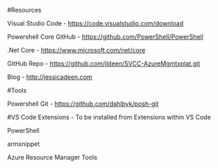 #Resources

Visual Studio Code - https://code.visualstudio.com/download

Powershell Core GitHub - https://github.com/PowerShell/PowerShell

.Net Core - https://www.microsoft.com/net/core

GitHub Repo - https://github.com/jldeen/SVCC-AzureMgmtxplat.git

Blog - http://jessicadeen.com

#Tools 

Powershell Git - https://github.com/dahlbyk/posh-git

#VS Code Extensions - To be installed from Extensions within VS Code 

PowerShell

armsnippet

Azure Resource Manager Tools


